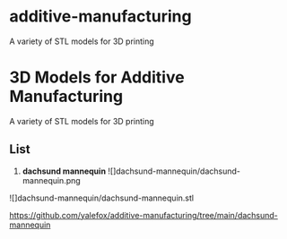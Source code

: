 # additive-manufacturing
A variety of STL models for 3D printing

# 3D Models for Additive Manufacturing
A variety of STL models for 3D printing

## List

1. **dachsund mannequin**
![]dachsund-mannequin/dachsund-mannequin.png

![]dachsund-mannequin/dachsund-mannequin.stl

https://github.com/yalefox/additive-manufacturing/tree/main/dachsund-mannequin